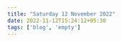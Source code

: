 ```yaml
---
title: "Saturday 12 November 2022"
date: 2022-11-12T15:24:12+05:30
tags: ['blog', 'empty']
---
```


